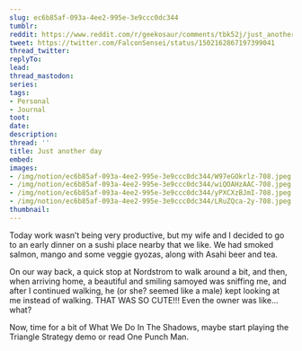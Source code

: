```yaml
---
slug: ec6b85af-093a-4ee2-995e-3e9ccc0dc344
tumblr:
reddit: https://www.reddit.com/r/geekosaur/comments/tbk52j/just_another_day/
tweet: https://twitter.com/FalconSensei/status/1502162867197399041
thread_twitter:
replyTo:
lead:
thread_mastodon:
series:
tags:
- Personal
- Journal
toot:
date:
description:
thread: ''
title: Just another day
embed:
images:
- /img/notion/ec6b85af-093a-4ee2-995e-3e9ccc0dc344/W97eGOkrlz-708.jpeg
- /img/notion/ec6b85af-093a-4ee2-995e-3e9ccc0dc344/wiQOAHzAAC-708.jpeg
- /img/notion/ec6b85af-093a-4ee2-995e-3e9ccc0dc344/yPXCXzBJmI-708.jpeg
- /img/notion/ec6b85af-093a-4ee2-995e-3e9ccc0dc344/LRuZQca-2y-708.jpeg
thumbnail:
---
```


Today work wasn’t being very productive, but my wife and I decided to go to an early dinner on a sushi place nearby that we like. We had smoked salmon, mango and some veggie gyozas, along with Asahi beer and tea.

On our way back, a quick stop at Nordstrom to walk around a bit, and then, when arriving home, a beautiful and smiling samoyed was sniffing me, and after I continued walking, he (or she? seemed like a male) kept looking at me instead of walking. THAT WAS SO CUTE!!! Even the owner was like... what?

Now, time for a bit of What We Do In The Shadows, maybe start playing the Triangle Strategy demo or read One Punch Man.